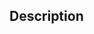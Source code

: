 ## Description

<!--

Please describe your issue or feature request. Share your intent and use case
so we can evaluate what options are best.

If you're describing a bug, please include the version of ESLint and Typescript
(if in use) and include instructions on how to reproduce the bug if applicable.

-->
